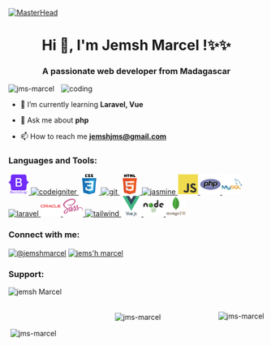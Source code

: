 [![MasterHead](https://i.pinimg.com/originals/f6/58/65/f6586511a3a38cad3b3f60b474a22e18.jpg)](https://github.com/JMS-Marcel)
<h1 align="center">Hi 👋, I'm Jemsh Marcel !✨✨</h1>
<h3 align="center">A passionate web developer from Madagascar</h3>
<img align="right" width="400" src="https://miro.medium.com/v2/resize:fit:640/format:webp/1*xNQKHj5vR7w9AcY_bDKYYw.gif" alt="coding">
<p align="left"> <img src="https://komarev.com/ghpvc/?username=jms-marcel&label=Profile%20views&color=0e75b6&style=flat" alt="jms-marcel" /> </p>

- 🌱 I’m currently learning **Laravel, Vue**

- 💬 Ask me about **php**

- 📫 How to reach me **jemshjms@gmail.com**  




<h3 align="left">Languages and Tools:</h3>


<p align="left"> <a href="https://getbootstrap.com" target="_blank" rel="noreferrer"> <img src="https://raw.githubusercontent.com/devicons/devicon/master/icons/bootstrap/bootstrap-plain-wordmark.svg" alt="bootstrap" width="40" height="40"/> </a> <a href="https://codeigniter.com" target="_blank" rel="noreferrer"> <img src="https://cdn.worldvectorlogo.com/logos/codeigniter.svg" alt="codeigniter" width="40" height="40"/> </a> <a href="https://www.w3schools.com/css/" target="_blank" rel="noreferrer"> <img src="https://raw.githubusercontent.com/devicons/devicon/master/icons/css3/css3-original-wordmark.svg" alt="css3" width="40" height="40"/> </a> <a href="https://git-scm.com/" target="_blank" rel="noreferrer"> <img src="https://www.vectorlogo.zone/logos/git-scm/git-scm-icon.svg" alt="git" width="40" height="40"/> </a> <a href="https://www.w3.org/html/" target="_blank" rel="noreferrer"> <img src="https://raw.githubusercontent.com/devicons/devicon/master/icons/html5/html5-original-wordmark.svg" alt="html5" width="40" height="40"/> </a> <a href="https://jasmine.github.io/" target="_blank" rel="noreferrer"> <img src="https://www.vectorlogo.zone/logos/jasmine/jasmine-icon.svg" alt="jasmine" width="40" height="40"/> </a> <a href="https://developer.mozilla.org/en-US/docs/Web/JavaScript" target="_blank" rel="noreferrer"> <img src="https://raw.githubusercontent.com/devicons/devicon/master/icons/javascript/javascript-original.svg" alt="javascript" width="40" height="40"/> </a> <a href="https://www.php.net" target="_blank" rel="noreferrer"> <img src="https://raw.githubusercontent.com/devicons/devicon/master/icons/php/php-original.svg" alt="php" width="40" height="40"/> </a> <a href="https://www.mysql.com/" target="_blank" rel="noreferrer"> <img src="https://raw.githubusercontent.com/devicons/devicon/master/icons/mysql/mysql-original-wordmark.svg" alt="mysql" width="40" height="40"/> </a> <a href="https://laravel.com/" target="_blank" rel="noreferrer"> <img src="https://upload.wikimedia.org/wikipedia/commons/3/36/Logo.min.svg" alt="laravel" width="40" height="40"/> </a>    <a href="https://www.oracle.com/" target="_blank" rel="noreferrer"> <img src="https://raw.githubusercontent.com/devicons/devicon/master/icons/oracle/oracle-original.svg" alt="oracle" width="40" height="40"/> </a> <a href="https://sass-lang.com" target="_blank" rel="noreferrer"> <img src="https://raw.githubusercontent.com/devicons/devicon/master/icons/sass/sass-original.svg" alt="sass" width="40" height="40"/> </a> <a href="https://tailwindcss.com/" target="_blank" rel="noreferrer"> <img src="https://www.vectorlogo.zone/logos/tailwindcss/tailwindcss-icon.svg" alt="tailwind" width="40" height="40"/> </a> <a href="https://vuejs.org/" target="_blank" rel="noreferrer"> <img src="https://raw.githubusercontent.com/devicons/devicon/master/icons/vuejs/vuejs-original-wordmark.svg" alt="vuejs" width="40" height="40"/> </a> <a href="https://nodejs.org" target="_blank" rel="noreferrer"> <img src="https://raw.githubusercontent.com/devicons/devicon/master/icons/nodejs/nodejs-original-wordmark.svg" alt="nodejs" width="40" height="40"/> </a> <a href="https://www.mongodb.com/" target="_blank" rel="noreferrer"> <img src="https://raw.githubusercontent.com/devicons/devicon/master/icons/mongodb/mongodb-original-wordmark.svg" alt="mongodb" width="40" height="40"/> </a></p>
<h3 align="left">Connect with me:</h3>
<p align="left">
<a href="https://twitter.com/@jemshmarcel" target="blank"><img align="center" src="https://raw.githubusercontent.com/rahuldkjain/github-profile-readme-generator/master/src/images/icons/Social/twitter.svg" alt="@jemshmarcel" height="30" width="40" /></a>
<a href="https://fb.com/jems'h marcel" target="blank"><img align="center" src="https://raw.githubusercontent.com/rahuldkjain/github-profile-readme-generator/master/src/images/icons/Social/facebook.svg" alt="jems'h marcel" height="30" width="40" /></a>
</p>
<h3 align="left">Support:</h3>
<p><a href="https://www.buymeacoffee.com/jemsh Marcel"> <img align="left" src="https://cdn.buymeacoffee.com/buttons/v2/default-yellow.png" height="50" width="210" alt="jemsh Marcel" /></a></p><br><br>

<p><img align="right" src="https://github-readme-stats.vercel.app/api/top-langs?username=jms-marcel&show_icons=true&locale=en&layout=compact" alt="jms-marcel" /></p>
<p><img align="center" src="https://github-readme-streak-stats.herokuapp.com/?user=jms-marcel&" alt="jms-marcel" /></p>

<p>&nbsp;<img align="center" src="https://github-readme-stats.vercel.app/api?username=jms-marcel&show_icons=true&locale=en" alt="jms-marcel" /></p>

